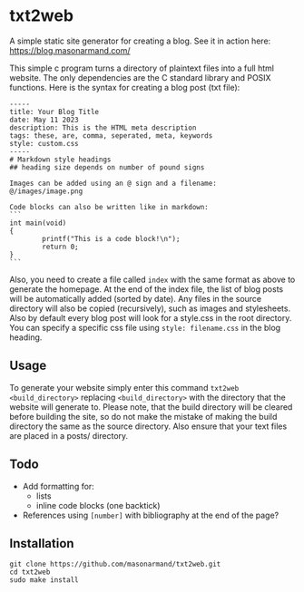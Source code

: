 # txt2web
A simple static site generator for creating a blog. See it in action here: https://blog.masonarmand.com/

This simple c program turns a directory of plaintext files into a full html website.
The only dependencies are the C standard library and POSIX functions.
Here is the syntax for creating a blog post (txt file):
``````
-----
title: Your Blog Title
date: May 11 2023
description: This is the HTML meta description
tags: these, are, comma, seperated, meta, keywords
style: custom.css
-----
# Markdown style headings
## heading size depends on number of pound signs

Images can be added using an @ sign and a filename:
@/images/image.png

Code blocks can also be written like in markdown:
```
int main(void)
{
        printf("This is a code block!\n");
        return 0;
}
```
``````
Also, you need to create a file called `index` with the same format as above to generate the homepage. At the end of the index file, the list of blog posts will be automatically added (sorted by date). Any files in the source directory will also be copied (recursively), such as images and stylesheets. Also by default every blog post will look for a style.css in the root directory. You can specify a specific css file using `style: filename.css` in the blog heading.

## Usage
To generate your website simply enter this command
`txt2web <build_directory>`
replacing `<build_directory>` with the directory that the website will generate to. Please note, that the build directory will be cleared before building the site, so do not make the mistake of making the build directory the same as the source directory.
Also ensure that your text files are placed in a posts/ directory.

## Todo
- Add formatting for:
  - lists
  - inline code blocks (one backtick)
- References using `[number]` with bibliography at the end of the page?

## Installation
```
git clone https://github.com/masonarmand/txt2web.git
cd txt2web
sudo make install
```
